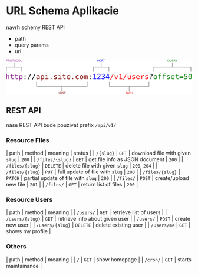 # URL Schema Aplikacie

navrh schemy REST API


* path
* query params
* url


![URL Format Explained](../images/url.format.explained.png)


## REST API

nase REST API bude pouzivat prefix `/api/v1/`


### Resource Files

| path            | method   | meaning                              | status    |
| `/{slug}`       | `GET`    | download file with given `slug`      | `200`     |
| `/files/{slug}` | `GET`    | get file info as JSON document       | `200`     |
| `/files/{slug}` | `DELETE` | delete file with given `slug`        | `200`, `204`  |
| `/files/{slug}` | `PUT`    | full update of file with `slug`      | `200`     |
| `/files/{slug}` | `PATCH`  | partial update of file with `slug`   | `200`     |
| `/files/`       | `POST`   | create/upload new file               | `201`     |
| `/files/`       | `GET`    | return list of files                 | `200`     |


### Resource Users

| path            | method   | meaning |
| `/users/`       | `GET`    | retrieve list of users |
| `/users/{slug}` | `GET`    | retrieve info about given user |
| `/users/`       | `POST`   | create new user |
| `/users/{slug}` | `DELETE` | delete existing user |
| `/users/me`     | `GET`    | shows my profile |


### Others

| path            | method | meaning |
| `/`             | `GET`  | show homepage |
| `/cron/`        | `GET`  | starts maintainance |
